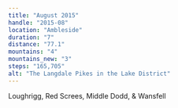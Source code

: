 ```yaml
---
title: "August 2015"
handle: "2015-08"
location: "Ambleside"
duration: "7"
distance: "77.1"
mountains: "4"
mountains_new: "3"
steps: "165,705"
alt: "The Langdale Pikes in the Lake District"
---
```


Loughrigg, Red Screes, Middle Dodd, & Wansfell

